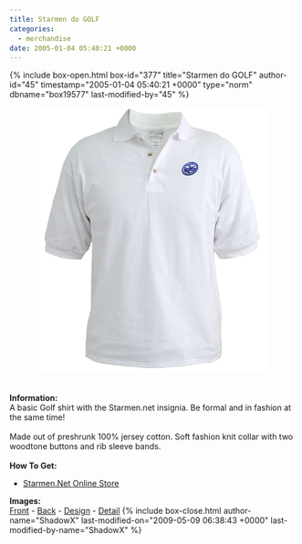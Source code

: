 ```yaml
---
title: Starmen do GOLF
categories:
  - merchandise
date: 2005-01-04 05:40:21 +0000
---
```

{% include box-open.html box-id="377" title="Starmen do GOLF" author-id="45" timestamp="2005-01-04 05:40:21 +0000" type="norm" dbname="box19577" last-modified-by="45" %}
	<center>
	<img src="/merchandise/images/smn_smdg_title.png" border="0" alt="Starmen do GOLF!" />
	</center>
	<br /><br />
	<b>Information:</b>
	<br />
	A basic Golf shirt with the Starmen.net insignia. Be formal and in fashion at the 
	same time! 
	<br /><br />
	Made out of preshrunk 100% jersey cotton. Soft fashion knit collar with two woodtone buttons and rib sleeve bands.
	<br /><br />
	<b>How To Get:</b>
	<br />
	<ul>
	<li><a href="http://www.cafeshops.com/starmen7707710">Starmen.Net Online Store</a></li>
	</ul>
	<b>Images:</b>
	<br />
	<a href="/merchandise/images/smn_smdg_front.jpg">Front</a> - <a href="/merchandise/images/smn_smdg_back.jpg">Back</a> - <a href="/merchandise/images/smn_smdg_design.jpg">Design</a> - 
	<a href="/merchandise/images/smn_gsd.jpg">Detail</a>
{% include box-close.html author-name="ShadowX" last-modified-on="2009-05-09 06:38:43 +0000" last-modified-by-name="ShadowX" %}
